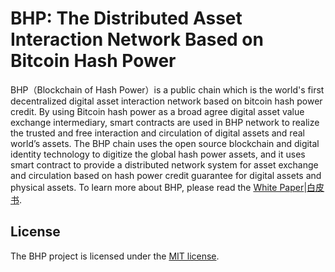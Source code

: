 BHP: The Distributed Asset Interaction Network Based on Bitcoin Hash Power
================

BHP（Blockchain of Hash Power）is a public chain which is the world's first decentralized digital asset interaction network based on bitcoin hash power credit. By using Bitcoin hash power as a broad agree digital asset value exchange intermediary, smart contracts are used in BHP network to realize the trusted and free interaction and circulation of digital assets and real world’s assets. The BHP chain uses the open source blockchain and digital identity technology to digitize the global hash power assets, and it uses smart contract to provide a distributed network system for asset exchange and circulation based on hash power credit guarantee for digital assets and physical assets.
To learn more about BHP, please read the [White Paper](https://bhpa.io/docs/WhitePageV1.1-EN.pdf)|[白皮书](https://bhpa.io/docs/WhitePageV1.1-CN.pdf).

License
------

The BHP project is licensed under the [MIT license](LICENSE).
